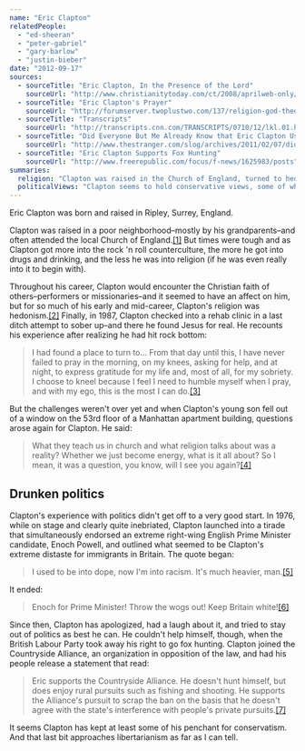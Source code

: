 ```yaml
---
name: "Eric Clapton"
relatedPeople:
  - "ed-sheeran"
  - "peter-gabriel"
  - "gary-barlow"
  - "justin-bieber"
date: "2012-09-17"
sources:
  - sourceTitle: "Eric Clapton, In the Presence of the Lord"
    sourceUrl: "http://www.christianitytoday.com/ct/2008/aprilweb-only/115-32.0.html"
  - sourceTitle: "Eric Clapton's Prayer"
    sourceUrl: "http://forumserver.twoplustwo.com/137/religion-god-theology/eric-claptons-prayer-598514/"
  - sourceTitle: "Transcripts"
    sourceUrl: "http://transcripts.cnn.com/TRANSCRIPTS/0710/12/lkl.01.html"
  - sourceTitle: "Did Everyone But Me Already Know that Eric Clapton Used to Be into Dope But Now He's into Racism?"
    sourceUrl: "http://www.thestranger.com/slog/archives/2011/02/07/did-everyone-but-me-already-know-that-eric-clapton-used-to-be-into-dope-but-now-hes-into-racism&view=comments"
  - sourceTitle: "Eric Clapton Supports Fox Hunting"
    sourceUrl: "http://www.freerepublic.com/focus/f-news/1625983/posts"
summaries:
  religion: "Clapton was raised in the Church of England, turned to hedonism, and found Jesus in rehab. Now he's a born-again Christian."
  politicalViews: "Clapton seems to hold conservative views, some of which may border on libertarianism."
---
```


Eric Clapton was born and raised in Ripley, Surrey, England.

Clapton was raised in a poor neighborhood–mostly by his grandparents–and often attended the local Church of England.<a class="source-citation" href="#http%3A%2F%2Fwww.christianitytoday.com%2Fct%2F2008%2Faprilweb-only%2F115-32.0.html" title="Eric Clapton, In the Presence of the Lord">[1]</a> But times were tough and as Clapton got more into the rock 'n roll counterculture, the more he got into drugs and drinking, and the less he was into religion (if he was even really into it to begin with).

Throughout his career, Clapton would encounter the Christian faith of others–performers or missionaries–and it seemed to have an affect on him, but for so much of his early and mid-career, Clapton's religion was hedonism.<a class="source-citation" href="#http%3A%2F%2Fwww.christianitytoday.com%2Fct%2F2008%2Faprilweb-only%2F115-32.0.html" title="Eric Clapton, In the Presence of the Lord">[2]</a> Finally, in 1987, Clapton checked into a rehab clinic in a last ditch attempt to sober up–and there he found Jesus for real. He recounts his experience after realizing he had hit rock bottom:

>I had found a place to turn to… From that day until this, I have never failed to pray in the morning, on my knees, asking for help, and at night, to express gratitude for my life and, most of all, for my sobriety. I choose to kneel because I feel I need to humble myself when I pray, and with my ego, this is the most I can do.<a class="source-citation" href="#http%3A%2F%2Fforumserver.twoplustwo.com%2F137%2Freligion-god-theology%2Feric-claptons-prayer-598514%2F" title="Eric Clapton&apos;s Prayer">[3]</a>

But the challenges weren't over yet and when Clapton's young son fell out of a window on the 53rd floor of a Manhattan apartment building, questions arose again for Clapton. He said:

>What they teach us in church and what religion talks about was a reality? Whether we just become energy, what is it all about? So I mean, it was a question, you know, will I see you again?<a class="source-citation" href="#http%3A%2F%2Ftranscripts.cnn.com%2FTRANSCRIPTS%2F0710%2F12%2Flkl.01.html" title="Transcripts">[4]</a>

## 

## Drunken politics

Clapton's experience with politics didn't get off to a very good start. In 1976, while on stage and clearly quite inebriated, Clapton launched into a tirade that simultaneously endorsed an extreme right-wing English Prime Minister candidate, Enoch Powell, and outlined what seemed to be Clapton's extreme distaste for immigrants in Britain. The quote began:

>I used to be into dope, now I'm into racism. It's much heavier, man.<a class="source-citation" href="#http%3A%2F%2Fwww.thestranger.com%2Fslog%2Farchives%2F2011%2F02%2F07%2Fdid-everyone-but-me-already-know-that-eric-clapton-used-to-be-into-dope-but-now-hes-into-racism%26view%3Dcomments" title="Did Everyone But Me Already Know that Eric Clapton Used to Be into Dope But Now He&apos;s into Racism?">[5]</a>

It ended:

>Enoch for Prime Minister! Throw the wogs out! Keep Britain white!<a class="source-citation" href="#http%3A%2F%2Fwww.thestranger.com%2Fslog%2Farchives%2F2011%2F02%2F07%2Fdid-everyone-but-me-already-know-that-eric-clapton-used-to-be-into-dope-but-now-hes-into-racism%26view%3Dcomments" title="Did Everyone But Me Already Know that Eric Clapton Used to Be into Dope But Now He&apos;s into Racism?">[6]</a>

Since then, Clapton has apologized, had a laugh about it, and tried to stay out of politics as best he can. He couldn't help himself, though, when the British Labour Party took away his right to go fox hunting. Clapton joined the Countryside Alliance, an organization in opposition of the law, and had his people release a statement that read:

>Eric supports the Countryside Alliance. He doesn't hunt himself, but does enjoy rural pursuits such as fishing and shooting. He supports the Alliance's pursuit to scrap the ban on the basis that he doesn't agree with the state's interference with people's private pursuits.<a class="source-citation" href="#http%3A%2F%2Fwww.freerepublic.com%2Ffocus%2Ff-news%2F1625983%2Fposts" title="Eric Clapton Supports Fox Hunting">[7]</a>

It seems Clapton has kept at least some of his penchant for conservatism. And that last bit approaches libertarianism as far as I can tell.